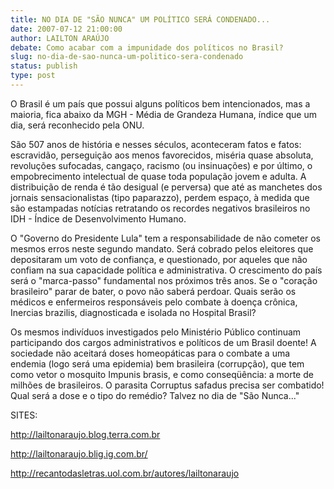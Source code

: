 ```yaml
---
title: NO DIA DE "SÃO NUNCA" UM POLÍTICO SERÁ CONDENADO...
date: 2007-07-12 21:00:00
author: LAILTON ARAÚJO
debate: Como acabar com a impunidade dos políticos no Brasil?
slug: no-dia-de-sao-nunca-um-politico-sera-condenado
status: publish 
type: post
---
```


  

O Brasil é um país que possui alguns políticos bem intencionados, mas a maioria, fica abaixo da MGH - Média de Grandeza Humana, índice que um dia, será reconhecido pela ONU.  

  

São 507 anos de história e nesses séculos, aconteceram fatos e fatos: escravidão, perseguição aos menos favorecidos, miséria quase absoluta, revoluções sufocadas, cangaço, racismo (ou insinuações) e por último, o empobrecimento intelectual de quase toda população jovem e adulta. A distribuição de renda é tão desigual (e perversa) que até as manchetes dos jornais sensacionalistas (tipo paparazzo), perdem espaço, à medida que são estampadas notícias retratando os recordes negativos brasileiros no IDH - Índice de Desenvolvimento Humano.  

  

O "Governo do Presidente Lula" tem a responsabilidade de não cometer os mesmos erros neste segundo mandato. Será cobrado pelos eleitores que depositaram um voto de confiança, e questionado, por aqueles que não confiam na sua capacidade política e administrativa. O crescimento do país será o "marca-passo" fundamental nos próximos três anos. Se o "coração brasileiro" parar de bater, o povo não saberá perdoar. Quais serão os médicos e enfermeiros responsáveis pelo combate à doença crônica, Inercias brazilis, diagnosticada e isolada no Hospital Brasil?  

  

Os mesmos indivíduos investigados pelo Ministério Público continuam participando dos cargos administrativos e políticos de um Brasil doente! A sociedade não aceitará doses homeopáticas para o combate a uma endemia (logo será uma epidemia) bem brasileira (corrupção), que tem como vetor o mosquito Impunis brasis, e como conseqüência: a morte de milhões de brasileiros. O parasita Corruptus safadus precisa ser combatido! Qual será a dose e o tipo do remédio? Talvez no dia de "São Nunca..."  

  

  

SITES:  

  

http://lailtonaraujo.blog.terra.com.br  

http://lailtonaraujo.blig.ig.com.br/  

http://recantodasletras.uol.com.br/autores/lailtonaraujo
